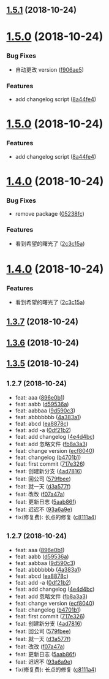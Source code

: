 <a name="1.5.1"></a>
## [1.5.1](https://github.com/sunshine940326/changelog-test/compare/v1.5.0...v1.5.1) (2018-10-24)



<a name="1.5.0"></a>
# [1.5.0](https://github.com/sunshine940326/changelog-test/compare/v1.4.0...v1.5.0) (2018-10-24)


### Bug Fixes

* 自动更改 version ([f906ae5](https://github.com/sunshine940326/changelog-test/commit/f906ae5))


### Features

* add changelog script ([8a44fe4](https://github.com/sunshine940326/changelog-test/commit/8a44fe4))



<a name="1.5.0"></a>
# [1.5.0](https://github.com/sunshine940326/changelog-test/compare/v1.4.0...v1.5.0) (2018-10-24)


### Features

* add changelog script ([8a44fe4](https://github.com/sunshine940326/changelog-test/commit/8a44fe4))



<a name="1.4.0"></a>
# [1.4.0](https://github.com/sunshine940326/changelog-test/compare/v1.3.4...v1.4.0) (2018-10-24)


### Bug Fixes

* remove package ([05238fc](https://github.com/sunshine940326/changelog-test/commit/05238fc))


### Features

* 看到希望的曙光了 ([2c3c15a](https://github.com/sunshine940326/changelog-test/commit/2c3c15a))



<a name="1.4.0"></a>
# [1.4.0](https://github.com/sunshine940326/changelog-test/compare/v1.3.4...v1.4.0) (2018-10-24)


### Features

* 看到希望的曙光了 ([2c3c15a](https://github.com/sunshine940326/changelog-test/commit/2c3c15a))



<a name="1.3.7"></a>
## [1.3.7](https://github.com/sunshine940326/changelog-test/compare/v1.3.4...v1.3.7) (2018-10-24)



<a name="1.3.6"></a>
## [1.3.6](https://github.com/sunshine940326/changelog-test/compare/v1.3.4...v1.3.6) (2018-10-24)



<a name="1.3.5"></a>
## [1.3.5](https://github.com/sunshine940326/changelog-test/compare/v1.3.4...v1.3.5) (2018-10-24)



## <small>1.2.7 (2018-10-24)</small>

* feat: aaa ([896e0b1](https://github.com/sunshine940326/changelog-test/commit/896e0b1))
* feat: aabb ([d59536a](https://github.com/sunshine940326/changelog-test/commit/d59536a))
* feat: aabbaa ([9d590c3](https://github.com/sunshine940326/changelog-test/commit/9d590c3))
* feat: abbbbbbb ([4a383a1](https://github.com/sunshine940326/changelog-test/commit/4a383a1))
* feat: abcd ([ea8878c](https://github.com/sunshine940326/changelog-test/commit/ea8878c))
* feat: add -a ([0df21b2](https://github.com/sunshine940326/changelog-test/commit/0df21b2))
* feat: add changelog ([4e4d4bc](https://github.com/sunshine940326/changelog-test/commit/4e4d4bc))
* feat: add 忽略文件 ([fb8a3a3](https://github.com/sunshine940326/changelog-test/commit/fb8a3a3))
* feat: change version ([ecf8040](https://github.com/sunshine940326/changelog-test/commit/ecf8040))
* feat: changelog ([b4701b1](https://github.com/sunshine940326/changelog-test/commit/b4701b1))
* feat: first commit ([717e326](https://github.com/sunshine940326/changelog-test/commit/717e326))
* feat: 创建新分支 ([4ad7816](https://github.com/sunshine940326/changelog-test/commit/4ad7816))
* feat: 回公司 ([579fbee](https://github.com/sunshine940326/changelog-test/commit/579fbee))
* feat: 就一天 ([d3a577f](https://github.com/sunshine940326/changelog-test/commit/d3a577f))
* feat: 改改 ([f07a47a](https://github.com/sunshine940326/changelog-test/commit/f07a47a))
* feat: 更新日志 ([5aab86f](https://github.com/sunshine940326/changelog-test/commit/5aab86f))
* feat: 迟迟不 ([93a6a9e](https://github.com/sunshine940326/changelog-test/commit/93a6a9e))
* fix(修复费): 长点的修复 ([c8111a4](https://github.com/sunshine940326/changelog-test/commit/c8111a4))



## <small>1.2.7 (2018-10-24)</small>

* feat: aaa ([896e0b1](https://github.com/sunshine940326/changelog-test/commit/896e0b1))
* feat: aabb ([d59536a](https://github.com/sunshine940326/changelog-test/commit/d59536a))
* feat: aabbaa ([9d590c3](https://github.com/sunshine940326/changelog-test/commit/9d590c3))
* feat: abbbbbbb ([4a383a1](https://github.com/sunshine940326/changelog-test/commit/4a383a1))
* feat: abcd ([ea8878c](https://github.com/sunshine940326/changelog-test/commit/ea8878c))
* feat: add -a ([0df21b2](https://github.com/sunshine940326/changelog-test/commit/0df21b2))
* feat: add changelog ([4e4d4bc](https://github.com/sunshine940326/changelog-test/commit/4e4d4bc))
* feat: add 忽略文件 ([fb8a3a3](https://github.com/sunshine940326/changelog-test/commit/fb8a3a3))
* feat: change version ([ecf8040](https://github.com/sunshine940326/changelog-test/commit/ecf8040))
* feat: changelog ([b4701b1](https://github.com/sunshine940326/changelog-test/commit/b4701b1))
* feat: first commit ([717e326](https://github.com/sunshine940326/changelog-test/commit/717e326))
* feat: 创建新分支 ([4ad7816](https://github.com/sunshine940326/changelog-test/commit/4ad7816))
* feat: 回公司 ([579fbee](https://github.com/sunshine940326/changelog-test/commit/579fbee))
* feat: 就一天 ([d3a577f](https://github.com/sunshine940326/changelog-test/commit/d3a577f))
* feat: 改改 ([f07a47a](https://github.com/sunshine940326/changelog-test/commit/f07a47a))
* feat: 更新日志 ([5aab86f](https://github.com/sunshine940326/changelog-test/commit/5aab86f))
* feat: 迟迟不 ([93a6a9e](https://github.com/sunshine940326/changelog-test/commit/93a6a9e))
* fix(修复费): 长点的修复 ([c8111a4](https://github.com/sunshine940326/changelog-test/commit/c8111a4))



